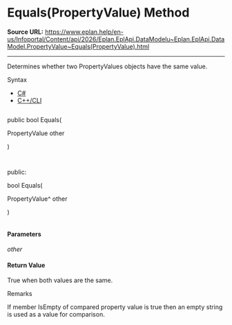 # Equals(PropertyValue) Method

**Source URL:** https://www.eplan.help/en-us/Infoportal/Content/api/2026/Eplan.EplApi.DataModelu~Eplan.EplApi.DataModel.PropertyValue~Equals(PropertyValue).html

---

Determines whether two PropertyValues objects have the same value.

Syntax

- [C#](#i-syntax-CS)
- [C++/CLI](#i-syntax-CPP2005)

```
```
public bool Equals( 

   PropertyValue other

)
```
```

```
```
public:

bool Equals( 

   PropertyValue^ other

)
```
```

#### Parameters

*other*

#### Return Value

True when both values are the same.

Remarks

If member IsEmpty of compared property value is true then an empty string is used as a value for comparison.
